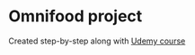 # Omnifood project
Created step-by-step along with [Udemy course](https://ua.udemy.com/course/design-and-develop-a-killer-website-with-html5-and-css3)
